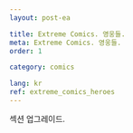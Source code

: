 ```yaml
---
layout: post-ea

title: Extreme Comics. 영웅들.
meta: Extreme Comics. 영웅들.
order: 1

category: comics

lang: kr
ref: extreme_comics_heroes
---
```


섹션 업그레이드.
